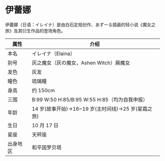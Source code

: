 # 伊蕾娜

伊蕾娜（日语：イレイナ）是由白石定规创作、あずーる插画的轻小说《魔女之旅》及其衍生作品的登场角色。

| 属性     | 介绍                                               |
| -------- | -------------------------------------------------- |
| 本名     | イレイナ（Elaina）                                 |
| 别号     | 灰之魔女（灰の魔女，Ashen Witch）屑魔女            |
| 发色     | 灰发                                               |
| 瞳色     | 琉璃瞳                                             |
| 身高     | 约 150cm                                           |
| 三围     | B:99 W:50 H:85/B:95 W:55 H:85（均为自我申报）      |
| 年龄     | 14 岁(故事开始)→16~19 岁(主时间线)→25 岁(星霜之旅) |
| 生日     | 10 月 17 日                                        |
| 星座     | 天秤座                                             |
| 出身地区 | 和平国罗贝塔                                       |